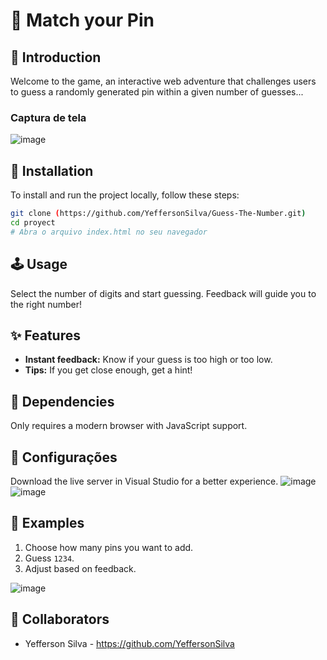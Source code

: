 # 🎲 Match your Pin

## 🌟 Introduction

Welcome to the game, an interactive web adventure that challenges users to guess a randomly generated pin within a given number of guesses...

### Captura de tela

![image](https://github.com/YeffersonSilva/Guess-The-Number.git)



## 💾 Installation

To install and run the project locally, follow these steps:

```bash
git clone (https://github.com/YeffersonSilva/Guess-The-Number.git)
cd proyect
# Abra o arquivo index.html no seu navegador
```

## 🕹️ Usage

Select the number of digits and start guessing. Feedback will guide you to the right number!

## ✨ Features
- **Instant feedback:** Know if your guess is too high or too low.
- **Tips:** If you get close enough, get a hint!

## 🧩 Dependencies

Only requires a modern browser with JavaScript support.

## 🔧 Configurações

Download the live server in Visual Studio for a better experience.
![image](https://github.com/Compass-pb-aws-2024-IFSUL-UFERSA/sprint-1-pb-aws-ifsul-ufersa/assets/117882117/4648e9ac-c6e8-495f-9fdd-33decce3755e)
![image](https://github.com/Compass-pb-aws-2024-IFSUL-UFERSA/sprint-1-pb-aws-ifsul-ufersa/assets/117882117/16369a69-ce84-4202-bc57-966b200c9a83)


## 🌈 Examples

1. Choose how many pins you want to add.
2. Guess `1234`.
3. Adjust based on feedback.

![image](https://github.com/Compass-pb-aws-2024-IFSUL-UFERSA/sprint-1-pb-aws-ifsul-ufersa/assets/117882117/fa7970f5-dc69-4269-b33c-ef2e5c6626f1)

## 👥 Collaborators
- Yefferson Silva - https://github.com/YeffersonSilva
